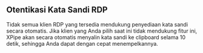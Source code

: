 ## Otentikasi Kata Sandi RDP

Tidak semua klien RDP yang tersedia mendukung penyediaan kata sandi secara otomatis. Jika klien yang Anda pilih saat ini tidak mendukung fitur ini, XPipe akan secara otomatis menyalin kata sandi ke clipboard selama 10 detik, sehingga Anda dapat dengan cepat menempelkannya.
